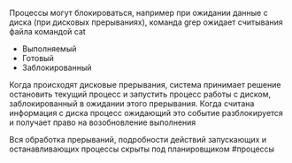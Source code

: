 Процессы могут блокироваться, например при ожидании данные с диска (при дисковых прерываниях), команда grep ожидает считывания файла командой cat

- Выполняемый
- Готовый
- Заблокированный

Когда происходят дисковые прерывания, система принимает решение остановить текущий процесс и запустить процесс работы с диском, заблокированный в ожидании этого прерывания. Когда считана информация с диска процесс ожидающий это событие разблокируется и получает право на возобновление выполнения

Вся обработка прерываний, подробности действий запускающих и останавливающих процессы скрыты под планировщиком
 #процессы